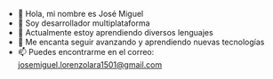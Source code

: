 - 👋 Hola, mi nombre es José Miguel
- 👀 Soy desarrollador multiplataforma
- 🌱 Actualmente estoy aprendiendo diversos lenguajes
- 💞️ Me encanta seguir avanzando y aprendiendo nuevas tecnologías
- 📫 Puedes encontrarme en el correo: josemiguel.lorenzolara1501@gmail.com

<!---
josemii1501/josemii1501 is a ✨ special ✨ repository because its `README.md` (this file) appears on your GitHub profile.
You can click the Preview link to take a look at your changes.
--->
